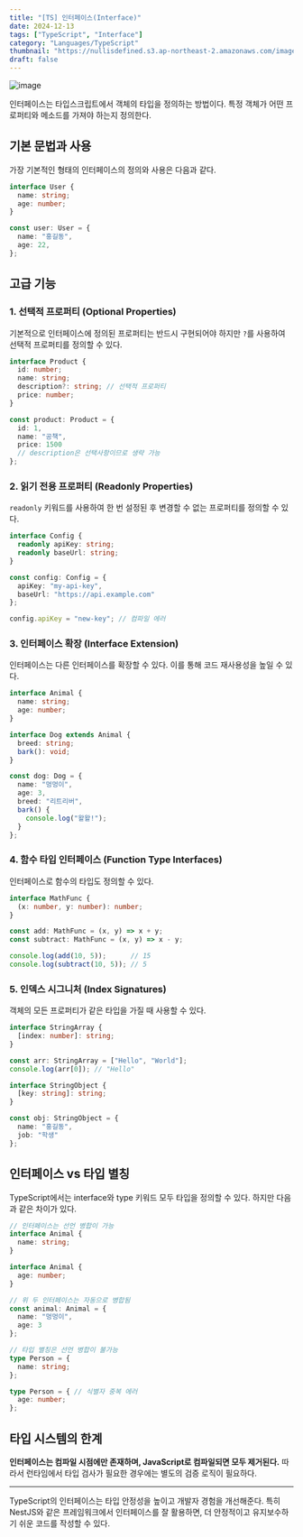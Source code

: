 ```yaml
---
title: "[TS] 인터페이스(Interface)"
date: 2024-12-13
tags: ["TypeScript", "Interface"]
category: "Languages/TypeScript"
thumbnail: "https://nullisdefined.s3.ap-northeast-2.amazonaws.com/images/bdb3fceafe9378092615c3f6ddf659a2.png"
draft: false
---
```


![image](https://nullisdefined.s3.ap-northeast-2.amazonaws.com/images/bdb3fceafe9378092615c3f6ddf659a2.png)

인터페이스는 타입스크립트에서 객체의 타입을 정의하는 방법이다. 특정 객체가 어떤 프로퍼티와 메소드를 가져야 하는지 정의한다.

## 기본 문법과 사용
가장 기본적인 형태의 인터페이스의 정의와 사용은 다음과 같다.
```ts
interface User {
  name: string;
  age: number;
}

const user: User = {
  name: "홍길동",
  age: 22,
};
```

## 고급 기능

### 1. 선택적 프로퍼티 (Optional Properties)
기본적으로 인터페이스에 정의된 프로퍼티는 반드시 구현되어야 하지만 `?`를 사용하여 선택적 프로퍼티를 정의할 수 있다.
```ts
interface Product {
  id: number;
  name: string;
  description?: string; // 선택적 프로퍼티
  price: number;
}

const product: Product = {
  id: 1,
  name: "공책",
  price: 1500
  // description은 선택사항이므로 생략 가능
};
```

### 2. 읽기 전용 프로퍼티 (Readonly Properties)
`readonly` 키워드를 사용하여 한 번 설정된 후 변경할 수 없는 프로퍼티를 정의할 수 있다.
```ts
interface Config {
  readonly apiKey: string;
  readonly baseUrl: string;
}

const config: Config = {
  apiKey: "my-api-key",
  baseUrl: "https://api.example.com"
};

config.apiKey = "new-key"; // 컴파일 에러
```

### 3. 인터페이스 확장 (Interface Extension)
인터페이스는 다른 인터페이스를 확장할 수 있다. 이를 통해 코드 재사용성을 높일 수 있다.
```ts
interface Animal {
  name: string;
  age: number;
}

interface Dog extends Animal {
  breed: string;
  bark(): void;
}

const dog: Dog = {
  name: "멍멍이",
  age: 3,
  breed: "리트리버",
  bark() {
    console.log("왈왈!");
  }
};
```

### 4. 함수 타입 인터페이스 (Function Type Interfaces)
인터페이스로 함수의 타입도 정의할 수 있다.
```ts
interface MathFunc {
  (x: number, y: number): number;
}

const add: MathFunc = (x, y) => x + y;
const subtract: MathFunc = (x, y) => x - y;

console.log(add(10, 5));      // 15
console.log(subtract(10, 5)); // 5
```

### 5. 인덱스 시그니처 (Index Signatures)
객체의 모든 프로퍼티가 같은 타입을 가질 때 사용할 수 있다.
```ts
interface StringArray {
  [index: number]: string;
}

const arr: StringArray = ["Hello", "World"];
console.log(arr[0]); // "Hello"

interface StringObject {
  [key: string]: string;
}

const obj: StringObject = {
  name: "홍길동",
  job: "학생"
};
```

## 인터페이스 vs 타입 별칭
TypeScript에서는 interface와 type 키워드 모두 타입을 정의할 수 있다. 하지만 다음과 같은 차이가 있다.
```ts
// 인터페이스는 선언 병합이 가능
interface Animal {
  name: string;
}

interface Animal {
  age: number;
}

// 위 두 인터페이스는 자동으로 병합됨
const animal: Animal = {
  name: "멍멍이",
  age: 3
};

// 타입 별칭은 선언 병합이 불가능
type Person = {
  name: string;
};

type Person = { // 식별자 중복 에러
  age: number;
};
```

## 타입 시스템의 한계
**인터페이스는 컴파일 시점에만 존재하며, JavaScript로 컴파일되면 모두 제거된다.** 따라서 런타임에서 타입 검사가 필요한 경우에는 별도의 검증 로직이 필요하다.

---
TypeScript의 인터페이스는 타입 안정성을 높이고 개발자 경험을 개선해준다. 특히 NestJS와 같은 프레임워크에서 인터페이스를 잘 활용하면, 더 안정적이고 유지보수하기 쉬운 코드를 작성할 수 있다.
